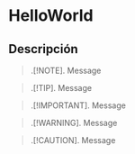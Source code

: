 # HelloWorld
## Descripción

> .[!NOTE].
>   Message

> .[!TIP].
>   Message

> .[!IMPORTANT].
>   Message

> .[!WARNING].
>   Message

> .[!CAUTION].
>   Message
